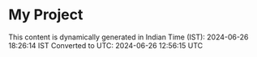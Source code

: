 # My Project

This content is dynamically generated in Indian Time (IST): 2024-06-26 18:26:14 IST
Converted to UTC: 2024-06-26 12:56:15 UTC
